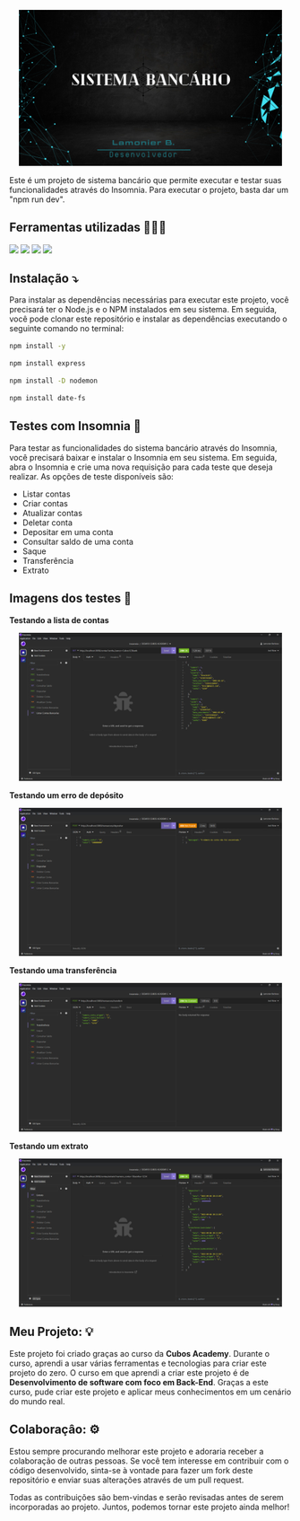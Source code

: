
<p align="center">
<img width="470" src="src/assets/to_readme/Lamonier B..png">
<p/>

Este é um projeto de sistema bancário que permite executar e testar suas funcionalidades através do Insomnia. Para executar o projeto, basta dar um "npm run dev".

## Ferramentas utilizadas 👨🏻‍💻
<p>
<img  src="https://img.shields.io/badge/Visual_Studio_Code-0078D4?style=for-the-badge&logo=visual%20studio%20code&logoColor=white"
<p/>
<img  src="https://img.shields.io/badge/JavaScript-323330?style=for-the-badge&logo=javascript&logoColor=F7DF1E"
<p/>
<img  src="https://img.shields.io/badge/Node.js-43853D?style=for-the-badge&logo=node.js&logoColor=white"
<p/>
<img  src="https://img.shields.io/badge/Express.js-404D59?style=for-the-badge"
<p/>

## Instalação ⤵️

Para instalar as dependências necessárias para executar este projeto, você precisará ter o Node.js e o NPM instalados em seu sistema. Em seguida, você pode clonar este repositório e instalar as dependências executando o seguinte comando no terminal:

```bash
npm install -y 
```
```bash
npm install express 
```
```bash
npm install -D nodemon 
```
```bash
npm install date-fs
```

## Testes com Insomnia 🚀

Para testar as funcionalidades do sistema bancário através do Insomnia, você precisará baixar e instalar o Insomnia em seu sistema. Em seguida, abra o Insomnia e crie uma nova requisição para cada teste que deseja realizar. As opções de teste disponíveis são:

- Listar contas
- Criar contas
- Atualizar contas
- Deletar conta
- Depositar em uma conta
- Consultar saldo de uma conta
- Saque
- Transferência
- Extrato

## Imagens dos testes 📸

**Testando a lista de contas**
<p align="center">
<img width="470" src="src/assets/to_readme/listas-de-contas.png">
<p/>

**Testando um erro de depósito**
<br>
<p align="center">
<img width="470" src="src/assets/to_readme/deposito.png">
<p/>

**Testando uma transferência**
<br>
<p align="center">
<img width="470" src="src/assets/to_readme/transferencia.png">
<p/>

**Testando um extrato**
<p align="center">
<img width="470" src="src/assets/to_readme/extrato.png">
<p/>
  
## Meu Projeto: 💡
Este projeto foi criado graças ao curso da **Cubos Academy**. Durante o curso, aprendi a usar várias ferramentas e tecnologias para criar este projeto do zero. O curso em que aprendi a criar este projeto é de **Desenvolvimento de software com foco em Back-End**. Graças a este curso, pude criar este projeto e aplicar meus conhecimentos em um cenário do mundo real.


## Colaboraçâo: ⚙️
Estou sempre procurando melhorar este projeto e adoraria receber a colaboração de outras pessoas. Se você tem interesse em contribuir com o código desenvolvido, sinta-se à vontade para fazer um fork deste repositório e enviar suas alterações através de um pull request.

Todas as contribuições são bem-vindas e serão revisadas antes de serem incorporadas ao projeto. Juntos, podemos tornar este projeto ainda melhor!

